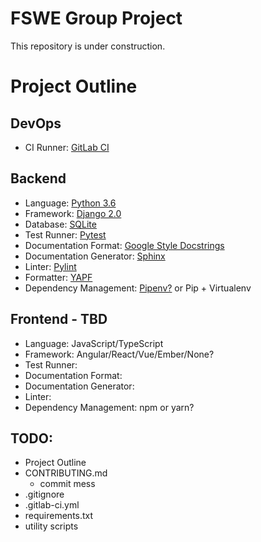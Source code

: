 # FSWE Group Project
This repository is under construction.

# Project Outline
## DevOps
  - CI Runner: [GitLab CI](https://about.gitlab.com/features/gitlab-ci-cd/)

## Backend
  - Language: [Python 3.6](https://docs.python.org/3/)
  - Framework: [Django 2.0](https://www.djangoproject.com/)
  - Database: [SQLite](https://www.sqlite.org/index.html)
  - Test Runner: [Pytest](https://pytest.org/)
  - Documentation Format: [Google Style Docstrings](https://sphinxcontrib-napoleon.readthedocs.io/en/latest/example_google.html)
  - Documentation Generator: [Sphinx](http://www.sphinx-doc.org/en/stable/)
  - Linter: [Pylint](https://www.pylint.org/)
  - Formatter: [YAPF](https://github.com/google/yapf)
  - Dependency Management: [Pipenv?](https://docs.pipenv.org/) or Pip + Virtualenv

## Frontend - TBD
  - Language: JavaScript/TypeScript
  - Framework: Angular/React/Vue/Ember/None?
  - Test Runner: 
  - Documentation Format:
  - Documentation Generator:
  - Linter:
  - Dependency Management: npm or yarn?

## TODO:
- Project Outline
- CONTRIBUTING.md
  - commit mess
- .gitignore
- .gitlab-ci.yml
- requirements.txt
- utility scripts